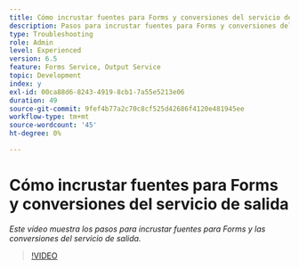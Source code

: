 ```yaml
---
title: Cómo incrustar fuentes para Forms y conversiones del servicio de salida
description: Pasos para incrustar fuentes para Forms y conversiones del servicio de salida
type: Troubleshooting
role: Admin
level: Experienced
version: 6.5
feature: Forms Service, Output Service
topic: Development
index: y
exl-id: 00ca88d6-8243-4919-8cb1-7a55e5213e06
duration: 49
source-git-commit: 9fef4b77a2c70c8cf525d42686f4120e481945ee
workflow-type: tm+mt
source-wordcount: '45'
ht-degree: 0%

---
```


# Cómo incrustar fuentes para Forms y conversiones del servicio de salida

*Este vídeo muestra los pasos para incrustar fuentes para Forms y las conversiones del servicio de salida.*

>[!VIDEO](https://video.tv.adobe.com/v/335496?quality=12&learn=on)
